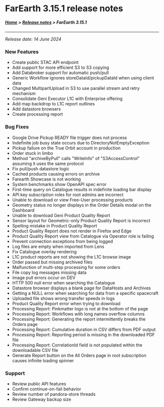 # FarEarth 3.15.1 release notes

##### [Home](../README.md) > [Release notes](releaseNotesSummary.md) > FarEarth 3.15.1
---
*Release date: 14 June 2024*

### New Features
* Create public STAC API endpoint
* Add support for more efficient S3 to S3 copying
* Add Databroker support for automatic push/pull
* Generic Workflow ignores storeDataId/pickupDataId when using client data
* Changed MultipartUpload in S3 to use parallel stream and retry mechanism
* Consolidate Geni Executor L1C with Enterprise offering
* Add map backdrop to L1C report outlines
* Add datastore browsers
* Create processing report

### Bug Fixes
* Google Drive Pickup READY file trigger does not process
* Indefinite job busy state occurs due to DirectoryNotEmptyException
* Pickup failure on the True Orbit account in production
* Order stuck in limbo
* Method "archiveByPull" calls "WriteInfo" of "S3AccessControl" assuming it uses the same protocol
* Fix pull/push datastore logic
* Cached products causing errors on archive
* Farearth Showcase is not working
* System benchmarks show OpenAPI spec error
* First-time query on Catalogue results in indefinite loading bar display
* API key subscription roles for root admins are incorrect
* Unable to download or view Free-User processing products
* Geometry status no longer displays in the Order Details modal on the Dashboard
* Unable to download Geni Product Quality Report
* Sensor layout for Geometric-only Product Quality Report is incorrect
* Spelling mistake in Product Quality Report
* Product Quality Report does not render in Firefox and Edge
* Product Quality Report view from Catalogue via Operator role is failing
* Prevent connection exceptions from being logged
* Log files are empty when imported from Lens
* Fix Catalogue overlay rendering
* L1C product reports are not showing the L1C browse image
* Order passed but missing archived files
* Malfunction of multi-step processing for some orders
* File copy log messages missing data
* Image pull errors occur on DEV
* HTTP 500 null error when searching the Catalogue
* Datastore browser displays a blank page for DataHosts and Archives
* Getting a NULL error when searching for data from a specific spacecraft
* Uploaded file shows wrong transfer speeds in logs
* Product Quality Report error when trying to download
* Processing Report: Pinkmatter logo is not at the bottom of the page
* Processing Report: Workflows with long names overflow columns
* Processing Report: Generating the report intermittently breaks the Orders page
* Processing Report: Cumulative duration in CSV differs from PDF output
* Processing Report: Reporting period is missing in the downloaded PDF file
* Processing Report: CorrelationId field is not populated within the downloadable CSV file
* Generate Report button on the All Orders page in root subscription causes infinite loading spinner

### Support
* Review public API features
* Confirm continue-on-fail behavior
* Review number of pandora-store threads
* Review Gateway backup size